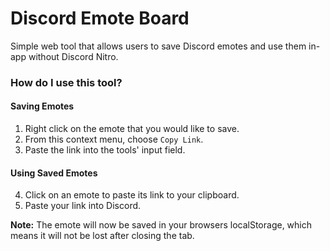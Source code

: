 # Discord Emote Board
Simple web tool that allows users to save Discord emotes and use them in-app without Discord Nitro.

### How do I use this tool?

#### Saving Emotes
1. Right click on the emote that you would like to save.
2. From this context menu, choose `Copy Link`.
3. Paste the link into the tools' input field.

#### Using Saved Emotes
4. Click on an emote to paste its link to your clipboard.
5. Paste your link into Discord.

**Note:** The emote will now be saved in your browsers localStorage, which means it will not be lost after closing the tab.
